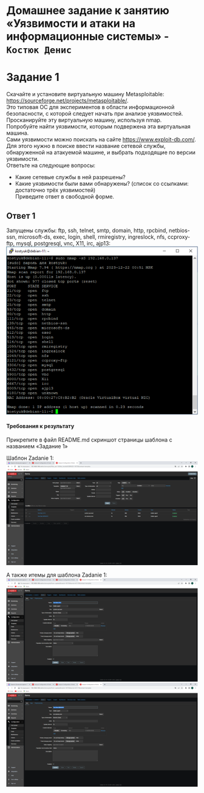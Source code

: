 # Домашнее задание к занятию «Уязвимости и атаки на информационные системы» - `Костюк Денис`

# Задание 1
Скачайте и установите виртуальную машину Metasploitable: https://sourceforge.net/projects/metasploitable/.  
Это типовая ОС для экспериментов в области информационной безопасности, с которой следует начать при анализе уязвимостей.  
Просканируйте эту виртуальную машину, используя nmap.  
Попробуйте найти уязвимости, которым подвержена эта виртуальная машина.  
Сами уязвимости можно поискать на сайте https://www.exploit-db.com/.  
Для этого нужно в поиске ввести название сетевой службы, обнаруженной на атакуемой машине, и выбрать подходящие по версии уязвимости.  
Ответьте на следующие вопросы:  
- Какие сетевые службы в ней разрешены?  
- Какие уязвимости были вами обнаружены? (список со ссылками: достаточно трёх уязвимостей)  
Приведите ответ в свободной форме.  

## Ответ 1

Запущены службы: ftp, ssh, telnet, smtp, domain, http, rpcbind, netbios-ssn, microsoft-ds, exec, login, shell, rmiregistry, ingreslock, nfs, ccproxy-ftp, mysql, postgresql, vnc, X11, irc, ajp13:
![image](https://github.com/denniskostyuk/security1/blob/main/task-11.png)




#### Требования к результату 

Прикрепите в файл README.md скриншот страницы шаблона с названием «Задание 1»

Шаблон Zadanie 1:
   ![Скрин1](https://github.com/denniskostyuk/zabbix-2/blob/main/task-1_template.png)

А также итемы для шаблона Zadanie 1:
   ![Скрин2](https://github.com/denniskostyuk/zabbix-2/blob/main/task-1_item1.png)
   ![Скрин3](https://github.com/denniskostyuk/zabbix-2/blob/main/task-1_item2.png)

